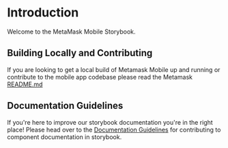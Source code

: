 # Introduction

Welcome to the MetaMask Mobile Storybook.

## Building Locally and Contributing

If you are looking to get a local build of Metamask Mobile up and running or contribute to the mobile app codebase please read the Metamask [README.md](https://github.com/MetaMask/metamask-mobile)

## Documentation Guidelines

If you're here to improve our storybook documentation you're in the right place! Please head over to the [Documentation Guidelines](./DOCUMENTATION_GUIDELINES.md) for contributing to component documentation in storybook.
